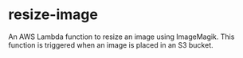# resize-image

An AWS Lambda function to resize an image using ImageMagik. This function is triggered when an image is placed in an S3 bucket.
